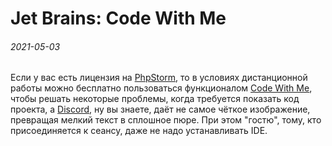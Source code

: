 Jet Brains: Code With Me
========================
###### 2021-05-03
Если у вас есть лицензия на [PhpStorm](https://www.jetbrains.com/phpstorm/), то в условиях дистанционной работы можно
бесплатно пользоваться функционалом [Code With Me](https://www.jetbrains.com/code-with-me/), чтобы решать некоторые
проблемы, когда требуется показать код проекта, а [Discord](https://discord.com/), ну вы знаете, даёт не самое чёткое
изображение, превращая мелкий текст в сплошное пюре. При этом "гостю", тому, кто присоединяется к сеансу, даже не надо
устанавливать IDE.

